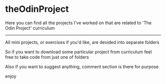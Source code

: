 # theOdinProject
Here you can find all the projects I've worked on that are related to 'The Odin Project' curriculum

-------
All mini projects, or exercises if you'd like, are devided into separate folders

So if you want to download some particular project from curriculum feel free to take code from just one of folders

Also if you want to suggest anything, comment section is there for purpose

enjoy
